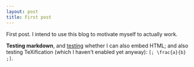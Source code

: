 ```yaml
---
layout: post
title: First post
---
```

First post. I intend to use this blog to motivate myself to actually work.

**Testing markdown**, and <a href="http://google.com">testing</a> whether I can also embed HTML; and also testing TeXification (which I haven't enabled yet anyway): `[; \frac{a}{b} ;]`.
